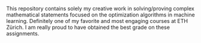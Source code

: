 This repository contains solely my creative work in solving/proving complex mathematical statements focused on the optimization algorithms in machine learning. Definitely one of my favorite and most engaging courses at ETH Zürich. I am really proud to have obtained the best grade on these assignments. 
